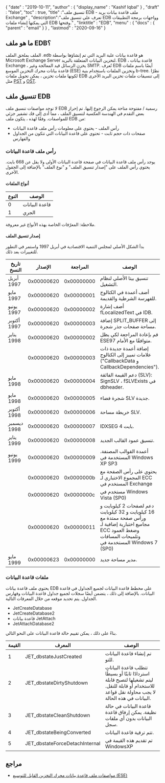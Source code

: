 {
  "date" : "2019-10-11",
  "author" : {
    "display_name" : "Kashif Iqbal"
} ,
  "draft" : "false",
  "toc" : true,
  "title" :"تنسيق ملف EDB - ملف قاعدة بيانات بريد Exchange" ,
  "description":"تعرف على تنسيق ملف EDB وواجهات برمجة التطبيقات التي يمكنها إنشاء ملفات EDB وفتحها." ,
  "linktitle" : "EDB",
  "menu" : {
    "docs" : {
      "parent" : "email"
}
} ,
  "lastmod" : "2020-09-16"
}

## ما هو ملف EDB؟

الملف بملحق الملف .edb هو قاعدة بيانات علبة البريد التي تم إنشاؤها بواسطة Microsoft Exchange Server لتخزين البيانات المتعلقة بالبريد. EDB ، قاعدة بيانات Exchange ، يخزن الرسائل قيد المعالجة وغير SMTP. تُعرف EDB أيضًا باسم ملفات قاعدة بيانات محرك التخزين الموسع (ESE) وتخزين الملفات باستخدام بنية b-tree. نظرًا لكونها ملفات تخزين ، يمكن تحويل ملفات EDB إلى تنسيقات ملفات تخزين البريد الأخرى مثل [PST](/ar/email/pst/) و [OST](/ar/email/ost/).

## تنسيق ملف EDB

لا توجد مواصفات تنسيق ملف EDB رسمية / مفتوحة متاحة يمكن الرجوع إليها. تم إحراز بعض التقدم في الهندسة العكسية لتنسيق الملف ، مما أدى إلى فك تشفير جزئي للمواصفات. وفقًا لهذه ، يتكون ملف EDB من:
* رأس الملف - يحتوي على معلومات رأس ملف قاعدة البيانات
* صفحات ذات حجم ثابت - تحتوي على قاعدة البيانات التي تتكون من الجداول والفهارس

### رأس ملف قاعدة البيانات
يوجد رأس ملف قاعدة البيانات في صفحة قاعدة البيانات الأولى ولا يقل عن 668 بايت. يحتوي رأس الملف على "إصدار تنسيق الملف" و "نوع الملف" بالإضافة إلى الحقول الأخرى.

#### أنواع الملفات
| النوع | الوصف
---|---|
| 0 | قاعدة البيانات |
| 1 | الجري |

ملاحظة: المعرّفات الخاصة بهذه الأنواع غير معروفة.

#### إصدار تنسيق الملف
بدأ الشكل الأصلي لمجلس التنمية الاقتصادية في أبريل 1997 واستمر في التطور للتغييرات بعد ذلك.

| تاريخ النسخ | الإصدار | المراجعة | الوصف
---|---|---|---|
| أبريل 1997 | 0x00000620 | 0x00000000 | تنسيق بيتا الأصلي لنظام التشغيل. |
| مايو 1997 | 0x00000620 | 0x00000001 | أضف أعمدة في الكتالوج للفهرسة الشرطية والقديمة. |
| يونيو 1997 | 0x00000620 | 0x00000002 | أضف إشارة fLocalizedText في IDB.
| أكتوبر 1997 | 0x00000620 | 0x00000003 | إضافة SPLIT_BUFFER إلى مساحة صفحات جذر شجرة.
| يناير 1998 | 0x00000620 | 0x00000002 | قم بإعادة المراجعة لكي يظل ESE97 متوافقًا مع الأمام.
|| 0x00000620 | 0x00000003 | إضافة أعمدة جديدة ذات علامات تمييز إلى الكتالوج ("CallbackData و CallbackDependencies").
| مايو 1998 | 0x00000620 | 0x00000004 | دعم القيمة الفائقة (SLV): SignSLV ، fSLVExists في dbheader.
| مايو 1998 | 0x00000620 | 0x00000005 | شجرة فضاء SLV جديدة. |
| أكتوبر 1998 | 0x00000620 | 0x00000006 | خريطة مساحة SLV. |
| ديسمبر 1998 | 0x00000620 | 0x00000007 | IDXSEG 4 بايت. |
| يناير 1999 | 0x00000620 | 0x00000008 | تنسيق عمود القالب الجديد. |
| يونيو 1999 | 0x00000620 | 0x00000009 | أعمدة القوالب المصنفة. المستخدمة في Windows XP SP3 |
|| 0x00000620 | 0x0000000b | يحتوي على رأس الصفحة مع المجموع الاختباري لـ ECC المستخدم في Exchange |
|| 0x00000620 | 0x0000000c | مستخدم في Windows Vista (SP0) |
|| 0x00000620 | 0x00000011 | دعم لصفحات 2 كيلوبايت و 16 كيلوبايت و 32 كيلوبايت ورأس صفحة ممتدة مع مجاميع اختبارية إضافية لـ ECC وضغط العمود وتلميحات المسافات المستخدمة في Windows 7 (SP0) |
| مايو 1999 | 0x00000623 | 0x00000000 | مدير مساحة جديد. |

### ملفات قاعدة البيانات

يحتوي ملف قاعدة بيانات EDB على مخطط قاعدة البيانات لجميع الجداول في قاعدة البيانات. بالإضافة إلى ذلك ، يتضمن أيضًا سجلات لجميع جداول قاعدة البيانات وفهارس الجداول. يتم تحديد موقعه من خلال المعرفات التالية.

* JetCreateDatabase
* JetCreateDatabase2
* قاعدة بيانات JetAttach
* JetAttachDatabase2

بناءً على ذلك ، يمكن تقييم حالة قاعدة البيانات على النحو التالي.

| القيمة | المعرف | الوصف
---|---|---|
| 1 | JET_dbstateJustCreated | تم إنشاء قاعدة البيانات للتو. |
| 2 | JET_dbstateDirtyShutdown | تتطلب قاعدة البيانات استردادًا ثابتًا أو بسيطًا ليتم تشغيلها لتصبح قابلة للاستخدام أو قابلة للنقل. لا يجب محاولة نقل قواعد البيانات في هذه الحالة. |
| 3 | JET_dbstateCleanShutdown | قاعدة البيانات في حالة نظيفة. يمكن إرفاق قاعدة البيانات بدون أي ملفات سجل. |
| 4 | JET_dbstateBeingConverted | تتم ترقية قاعدة البيانات. |
| 5 | JET_dbstateForceDetachInternal | تم تقديم هذه القيمة في WindowsXP |
 

## مراجع
* [مواصفات ملف قاعدة بيانات محرك التخزين القابل للتوسيع (ESE)](https://github.com/libyal/libesedb/tree/master/documentation)

